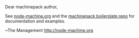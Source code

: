 Dear machinepack author,

See [node-machine.org](http://node-machine.org) and the [machinepack boilerplate repo](https://github.com/node-machine/machinepack-boilerplate) for documentation and examples.

~The Management
http://node-machine.org
